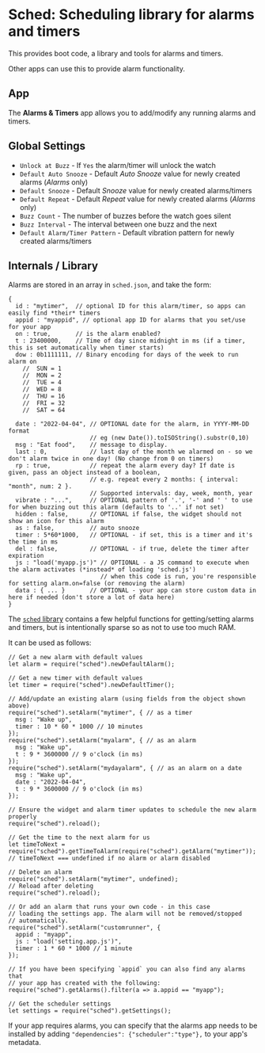 Sched: Scheduling library for alarms and timers
====================================

This provides boot code, a library and tools for alarms and timers.

Other apps can use this to provide alarm functionality.

App
---

The **Alarms & Timers** app allows you to add/modify any running alarms and timers.

Global Settings
---------------

- `Unlock at Buzz` - If `Yes` the alarm/timer will unlock the watch
- `Default Auto Snooze` - Default _Auto Snooze_ value for newly created alarms (_Alarms_ only)
- `Default Snooze` - Default _Snooze_ value for newly created alarms/timers
- `Default Repeat` - Default _Repeat_ value for newly created alarms (_Alarms_ only)
- `Buzz Count` - The number of buzzes before the watch goes silent
- `Buzz Interval` - The interval between one buzz and the next
- `Default Alarm/Timer Pattern` - Default vibration pattern for newly created alarms/timers

Internals / Library
-------------------

Alarms are stored in an array in `sched.json`, and take the form:

```
{
  id : "mytimer",  // optional ID for this alarm/timer, so apps can easily find *their* timers
  appid : "myappid", // optional app ID for alarms that you set/use for your app
  on : true,       // is the alarm enabled?
  t : 23400000,    // Time of day since midnight in ms (if a timer, this is set automatically when timer starts)
  dow : 0b1111111, // Binary encoding for days of the week to run alarm on
    //  SUN = 1
    //  MON = 2
    //  TUE = 4
    //  WED = 8
    //  THU = 16
    //  FRI = 32
    //  SAT = 64

  date : "2022-04-04", // OPTIONAL date for the alarm, in YYYY-MM-DD format
                       // eg (new Date()).toISOString().substr(0,10)
  msg : "Eat food",    // message to display.
  last : 0,            // last day of the month we alarmed on - so we don't alarm twice in one day! (No change from 0 on timers)
  rp : true,           // repeat the alarm every day? If date is given, pass an object instead of a boolean,
                       // e.g. repeat every 2 months: { interval: "month", num: 2 }.
                       // Supported intervals: day, week, month, year
  vibrate : "...",     // OPTIONAL pattern of '.', '-' and ' ' to use for when buzzing out this alarm (defaults to '..' if not set)
  hidden : false,      // OPTIONAL if false, the widget should not show an icon for this alarm
  as : false,          // auto snooze
  timer : 5*60*1000,   // OPTIONAL - if set, this is a timer and it's the time in ms
  del : false,         // OPTIONAL - if true, delete the timer after expiration
  js : "load('myapp.js')" // OPTIONAL - a JS command to execute when the alarm activates (*instead* of loading 'sched.js')
                          // when this code is run, you're responsible for setting alarm.on=false (or removing the alarm)
  data : { ... }       // OPTIONAL - your app can store custom data in here if needed (don't store a lot of data here)
}
```

The [`sched` library](https://github.com/espruino/BangleApps/blob/master/apps/sched/lib.js) contains
a few helpful functions for getting/setting alarms and timers, but is intentionally sparse so as not to
use too much RAM.

It can be used as follows:

```
// Get a new alarm with default values
let alarm = require("sched").newDefaultAlarm();

// Get a new timer with default values
let timer = require("sched").newDefaultTimer();

// Add/update an existing alarm (using fields from the object shown above)
require("sched").setAlarm("mytimer", { // as a timer
  msg : "Wake up",
  timer : 10 * 60 * 1000 // 10 minutes
});
require("sched").setAlarm("myalarm", { // as an alarm
  msg : "Wake up",
  t : 9 * 3600000 // 9 o'clock (in ms)
});
require("sched").setAlarm("mydayalarm", { // as an alarm on a date
  msg : "Wake up",
  date : "2022-04-04",
  t : 9 * 3600000 // 9 o'clock (in ms)
});

// Ensure the widget and alarm timer updates to schedule the new alarm properly
require("sched").reload();

// Get the time to the next alarm for us
let timeToNext = require("sched").getTimeToAlarm(require("sched").getAlarm("mytimer"));
// timeToNext === undefined if no alarm or alarm disabled

// Delete an alarm
require("sched").setAlarm("mytimer", undefined);
// Reload after deleting
require("sched").reload();

// Or add an alarm that runs your own code - in this case
// loading the settings app. The alarm will not be removed/stopped
// automatically.
require("sched").setAlarm("customrunner", {
  appid : "myapp",
  js : "load('setting.app.js')",
  timer : 1 * 60 * 1000 // 1 minute
});

// If you have been specifying `appid` you can also find any alarms that
// your app has created with the following:
require("sched").getAlarms().filter(a => a.appid == "myapp");

// Get the scheduler settings
let settings = require("sched").getSettings();
```

If your app requires alarms, you can specify that the alarms app needs to
be installed by adding `"dependencies": {"scheduler":"type"},` to your app's
metadata.
